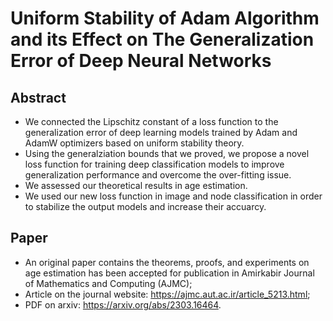 # Uniform Stability of Adam Algorithm and its Effect on The Generalization Error of Deep Neural Networks
## Abstract
* We connected the Lipschitz constant of a loss function to the generalization error of deep learning models trained by Adam and AdamW optimizers based on uniform stability theory.
* Using the generalziation bounds that we proved, we propose a novel loss function for training deep classification models to improve generalization performance and overcome the over-fitting issue.
* We assessed our theoretical results in age estimation.
* We used our new loss function in image and node classification in order to stabilize the output models and increase their accuarcy.
## Paper
* An original paper contains the theorems, proofs, and experiments on age estimation has been accepted for publication in Amirkabir Journal of Mathematics and Computing (AJMC);
* Article on the journal website: https://ajmc.aut.ac.ir/article_5213.html;
* PDF on arxiv: https://arxiv.org/abs/2303.16464.
